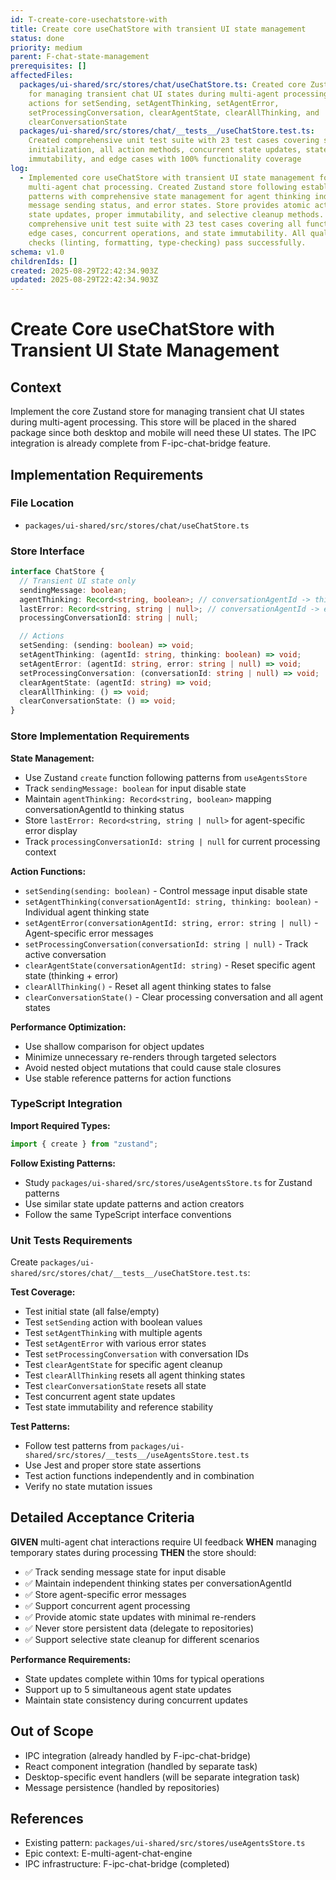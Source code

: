 ```yaml
---
id: T-create-core-usechatstore-with
title: Create core useChatStore with transient UI state management
status: done
priority: medium
parent: F-chat-state-management
prerequisites: []
affectedFiles:
  packages/ui-shared/src/stores/chat/useChatStore.ts: Created core Zustand store
    for managing transient chat UI states during multi-agent processing with
    actions for setSending, setAgentThinking, setAgentError,
    setProcessingConversation, clearAgentState, clearAllThinking, and
    clearConversationState
  packages/ui-shared/src/stores/chat/__tests__/useChatStore.test.ts:
    Created comprehensive unit test suite with 23 test cases covering store
    initialization, all action methods, concurrent state updates, state
    immutability, and edge cases with 100% functionality coverage
log:
  - Implemented core useChatStore with transient UI state management for
    multi-agent chat processing. Created Zustand store following established
    patterns with comprehensive state management for agent thinking indicators,
    message sending status, and error states. Store provides atomic actions for
    state updates, proper immutability, and selective cleanup methods. Includes
    comprehensive unit test suite with 23 test cases covering all functionality,
    edge cases, concurrent operations, and state immutability. All quality
    checks (linting, formatting, type-checking) pass successfully.
schema: v1.0
childrenIds: []
created: 2025-08-29T22:42:34.903Z
updated: 2025-08-29T22:42:34.903Z
---
```


# Create Core useChatStore with Transient UI State Management

## Context

Implement the core Zustand store for managing transient chat UI states during multi-agent processing. This store will be placed in the shared package since both desktop and mobile will need these UI states. The IPC integration is already complete from F-ipc-chat-bridge feature.

## Implementation Requirements

### File Location

- `packages/ui-shared/src/stores/chat/useChatStore.ts`

### Store Interface

```typescript
interface ChatStore {
  // Transient UI state only
  sendingMessage: boolean;
  agentThinking: Record<string, boolean>; // conversationAgentId -> thinking
  lastError: Record<string, string | null>; // conversationAgentId -> error
  processingConversationId: string | null;

  // Actions
  setSending: (sending: boolean) => void;
  setAgentThinking: (agentId: string, thinking: boolean) => void;
  setAgentError: (agentId: string, error: string | null) => void;
  setProcessingConversation: (conversationId: string | null) => void;
  clearAgentState: (agentId: string) => void;
  clearAllThinking: () => void;
  clearConversationState: () => void;
}
```

### Store Implementation Requirements

**State Management:**

- Use Zustand `create` function following patterns from `useAgentsStore`
- Track `sendingMessage: boolean` for input disable state
- Maintain `agentThinking: Record<string, boolean>` mapping conversationAgentId to thinking status
- Store `lastError: Record<string, string | null>` for agent-specific error display
- Track `processingConversationId: string | null` for current processing context

**Action Functions:**

- `setSending(sending: boolean)` - Control message input disable state
- `setAgentThinking(conversationAgentId: string, thinking: boolean)` - Individual agent thinking state
- `setAgentError(conversationAgentId: string, error: string | null)` - Agent-specific error messages
- `setProcessingConversation(conversationId: string | null)` - Track active conversation
- `clearAgentState(conversationAgentId: string)` - Reset specific agent state (thinking + error)
- `clearAllThinking()` - Reset all agent thinking states to false
- `clearConversationState()` - Clear processing conversation and all agent states

**Performance Optimization:**

- Use shallow comparison for object updates
- Minimize unnecessary re-renders through targeted selectors
- Avoid nested object mutations that could cause stale closures
- Use stable reference patterns for action functions

### TypeScript Integration

**Import Required Types:**

```typescript
import { create } from "zustand";
```

**Follow Existing Patterns:**

- Study `packages/ui-shared/src/stores/useAgentsStore.ts` for Zustand patterns
- Use similar state update patterns and action creators
- Follow the same TypeScript interface conventions

### Unit Tests Requirements

Create `packages/ui-shared/src/stores/chat/__tests__/useChatStore.test.ts`:

**Test Coverage:**

- Test initial state (all false/empty)
- Test `setSending` action with boolean values
- Test `setAgentThinking` with multiple agents
- Test `setAgentError` with various error states
- Test `setProcessingConversation` with conversation IDs
- Test `clearAgentState` for specific agent cleanup
- Test `clearAllThinking` resets all agent thinking states
- Test `clearConversationState` resets all state
- Test concurrent agent state updates
- Test state immutability and reference stability

**Test Patterns:**

- Follow test patterns from `packages/ui-shared/src/stores/__tests__/useAgentsStore.test.ts`
- Use Jest and proper store state assertions
- Test action functions independently and in combination
- Verify no state mutation issues

## Detailed Acceptance Criteria

**GIVEN** multi-agent chat interactions require UI feedback
**WHEN** managing temporary states during processing
**THEN** the store should:

- ✅ Track sending message state for input disable
- ✅ Maintain independent thinking states per conversationAgentId
- ✅ Store agent-specific error messages
- ✅ Support concurrent agent processing
- ✅ Provide atomic state updates with minimal re-renders
- ✅ Never store persistent data (delegate to repositories)
- ✅ Support selective state cleanup for different scenarios

**Performance Requirements:**

- State updates complete within 10ms for typical operations
- Support up to 5 simultaneous agent state updates
- Maintain state consistency during concurrent updates

## Out of Scope

- IPC integration (already handled by F-ipc-chat-bridge)
- React component integration (handled by separate task)
- Desktop-specific event handlers (will be separate integration task)
- Message persistence (handled by repositories)

## References

- Existing pattern: `packages/ui-shared/src/stores/useAgentsStore.ts`
- Epic context: E-multi-agent-chat-engine
- IPC infrastructure: F-ipc-chat-bridge (completed)
